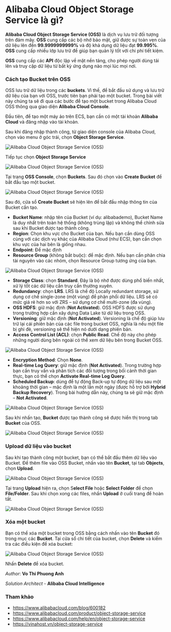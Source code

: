 # Alibaba Cloud Object Storage Service là gì?

**Alibaba Cloud Object Storage Service (OSS)** là dịch vụ lưu trữ đối tượng trên đám mây. **OSS** cung cấp các bộ nhớ bảo mật, giữ được sự toàn vẹn của dữ liệu lên đến **99.9999999999%** và độ khả dụng dữ liệu đạt **99.995%**. **OSS** cung cấp nhiều lớp lưu trữ để giúp bạn quản lý tốt với chi phí tiết kiệm.

**OSS** cung cấp các **API** độc lập về mặt nền tảng, cho phép người dùng tải lên và truy cập dữ liệu từ bất kỳ ứng dụng nào mọi lúc mọi nơi.

### Cách tạo Bucket trên OSS

OSS lưu trữ dữ liệu trong các **buckets**. Vì thế, để bắt đầu sử dụng và lưu trữ dữ liệu của bạn với OSS, trước tiên bạn phải tạo một bucket. Trong bài viết này chúng ta sẽ đi qua các bước để tạo một bucket trong Alibaba Cloud OSS thông qua giao diện **Alibaba Cloud Console**.

Đầu tiên, để tạo một máy ảo trên ECS, bạn cần có một tài khoản **Alibaba Cloud** và đăng nhập vào tài khoản.

Sau khi đăng nhập thành công, từ giao diện console của Alibaba Cloud, chọn vào menu ở góc trái, chọn **Object Storage Service**.

![Alibaba Cloud Object Storage Service (OSS)](../../Image/OSS01.png)

Tiếp tục chọn **Object Storage Service**

![Alibaba Cloud Object Storage Service (OSS)](../../Image/OSS02.png)

Tại trang **OSS Console**, chọn **Buckets**. Sau đó chọn vào **Create Bucket** để bắt đầu tạo một bucket.

![Alibaba Cloud Object Storage Service (OSS)](../../Image/OSS03.png)

Sau đó, cửa sổ **Create Bucket** sẽ hiện lên để bắt đầu nhập thông tin của Bucket cần tạo.

- **Bucket Name**: nhập tên của Bucket (ví dụ: alibabademo), Bucket Name là duy nhất trên toàn hệ thống (không trùng lặp) và không thể chỉnh sửa sau khi Bucket được tạo thành công.
- **Region**: Chọn khu vực cho Bucket của bạn. Nếu bạn cần dùng OSS cùng với các dịch vụ khác của Alibaba Cloud (như ECS), bạn cần chọn khu vực của hai bên là giống nhau.
- **Endpoint**: Để mặc định
- **Resource Group** (không bắt buộc): để mặc định. Nếu bạn cần phân chia tài nguyên vào các nhóm, chọn Resource Group tương ứng của bạn.

![Alibaba Cloud Object Storage Service (OSS)](../../Image/OSS04.png)

- **Storage Class**: chọn **Standard**. Đây là bộ nhớ được dùng phổ biến nhất, xử lý tốt các dữ liệu cần truy cấn thường xuyên.
- **Redundancy**: chọn **LRS**. LRS là chế độ Locally redundant storage, sử dụng cơ chế single-zone (một vùng) để phân phổi dữ liệu. LRS sẽ có mức giá rẻ hơn so với ZRS – sử dụng cơ chế multi-zone (đa vùng).
- **OSS HDFS**: giữ mặc định (**Not Activated**). OSS HDFS được sử dụng trong trường hợp cần xây dựng Data Lake từ dữ liệu trong OSS.
- **Versioning**: giữ mặc định (**Not Activated**). Versioning là chế độ giúp lưu trữ lại cái phiên bản của các file trong bucket OSS, nghĩa là nếu một file bị ghi đè, versioning sẽ thể hiện nó dưới dạng phiên bản.
- **Access Control List (ACL)**: chọn **Public Read**. Chế độ này cho phép những người dùng bên ngoài có thể xem dữ liệu bên trong Bucket OSS.

![Alibaba Cloud Object Storage Service (OSS)](../../Image/OSS05.png)

- **Encryption Method**: Chọn **None**.
- **Real-time Log Query**: giữ mặc định (**Not Activated**). Trong trường hợp bạn cần truy vấn và phân tích các đối tượng trong bối cảnh thời gian thực, bạn có thể chọn **Activate Real-time Log Query**.
- **Scheduled Backup**: dùng để tự động Back-up tự động dữ liệu sau một khoảng thời gian – mặc định là một lần một ngày (được hỗ trợ bởi **Hybrid Backup Recovery**). Trong bài hướng dẫn này, chúng ta sẽ giữ mặc định – **Not Activated**.

![Alibaba Cloud Object Storage Service (OSS)](../../Image/OSS06.png)

Sau khi nhấn tạo, **Bucket** được tạo thành công sẽ được hiển thị trong tab **Bucket** của OSS.

![Alibaba Cloud Object Storage Service (OSS)](../../Image/OSS07.png)

### Upload dữ liệu vào bucket
Sau khi tạo thành công một bucket, bạn có thể bắt đầu thêm dữ liệu vào Bucket. Để thêm file vào OSS Bucket, nhấn vào tên **Bucket**, tại tab **Objects**, chọn **Upload**.

![Alibaba Cloud Object Storage Service (OSS)](../../Image/OSS08.png)

Tại trang **Upload** hiện ra, chọn S**elect File** hoặc **Select Folder** để chọn **File/Folder**. Sau khi chọn xong các files, nhấn **Upload** ở cuối trang để hoàn tất.

![Alibaba Cloud Object Storage Service (OSS)](../../Image/OSS09.png)

### Xóa một bucket
Bạn có thể xóa một bucket trong OSS bằng cách nhấn vào tên **Bucket** đó trong mục các **Bucket**. Tại cửa sổ chi tiết của bucket, chọn **Delete** và kiểm tra các điều kiện để xóa bucket:

![Alibaba Cloud Object Storage Service (OSS)](../../Image/OSS10.png)

Nhấn **Delete** để xóa bucket.

*Author*: **Vo Thi Phuong Anh**

*Solution Architect* - **Alibaba Cloud Intelligence**

### Tham khảo

- https://www.alibabacloud.com/blog/600182
- https://www.alibabacloud.com/product/object-storage-service
- https://www.alibabacloud.com/help/en/object-storage-service
- https://vinahost.vn/object-storage-service